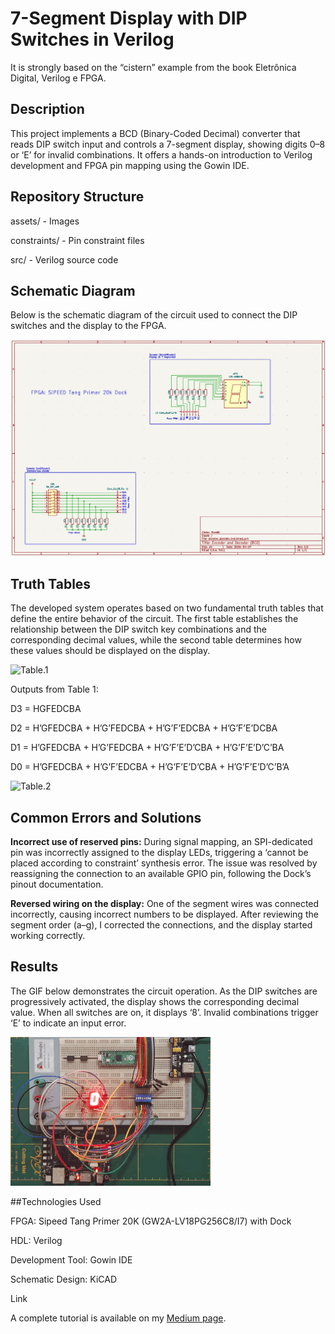 # 7-Segment Display with DIP Switches in Verilog

It is strongly based on the “cistern” example from the book Eletrônica Digital, Verilog e FPGA. 

## Description

This project implements a BCD (Binary-Coded Decimal) converter that reads DIP switch input and controls a 7-segment display, showing digits 0–8 or ‘E’ for invalid combinations. It offers a hands-on introduction to Verilog development and FPGA pin mapping using the Gowin IDE.

## Repository Structure

assets/ - Images

constraints/ - Pin constraint files

src/ - Verilog source code

## Schematic Diagram

Below is the schematic diagram of the circuit used to connect the DIP switches and the display to the FPGA.

![Schematics](https://github.com/mcleber/Verilog_7-Segment_Display_with_DIP_Switches/blob/main/assets/encoder_decoder_bcd_esquematico.png)

## Truth Tables

The developed system operates based on two fundamental truth tables that define the entire behavior of the circuit. The first table establishes the relationship between the DIP switch key combinations and the corresponding decimal values, while the second table determines how these values should be displayed on the display.

![Table.1](https://miro.medium.com/v2/resize:fit:4800/format:webp/1*UvgScPqUvBdJD20NY5g_UA.png)

Outputs from Table 1:

D3 = HGFEDCBA

D2 = H’GFEDCBA + H’G’FEDCBA + H’G’F’EDCBA + H’G’F’E’DCBA

D1 = H’GFEDCBA + H’G’FEDCBA + H’G’F’E’D’CBA + H’G’F’E’D’C’BA

D0 = H’GFEDCBA + H’G’F’EDCBA + H’G’F’E’D’CBA + H’G’F’E’D’C’B’A

![Table.2](https://miro.medium.com/v2/resize:fit:4800/format:webp/1*mh4_Dez5M7L_RGobRbMypg.png)

## Common Errors and Solutions

**Incorrect use of reserved pins:** During signal mapping, an SPI-dedicated pin was incorrectly assigned to the display LEDs, triggering a ‘cannot be placed according to constraint’ synthesis error. The issue was resolved by reassigning the connection to an available GPIO pin, following the Dock’s pinout documentation.

**Reversed wiring on the display:** One of the segment wires was connected incorrectly, causing incorrect numbers to be displayed. After reviewing the segment order (a–g), I corrected the connections, and the display started working correctly.

## Results

The GIF below demonstrates the circuit operation. As the DIP switches are progressively activated, the display shows the corresponding decimal value. When all switches are on, it displays ‘8’. Invalid combinations trigger ‘E’ to indicate an input error.

![circuit operation](https://github.com/mcleber/Verilog_7-Segment_Display_with_DIP_Switches/blob/main/assets/gif_display.gif)

##Technologies Used

FPGA: Sipeed Tang Primer 20K (GW2A-LV18PG256C8/I7) with Dock

HDL: Verilog

Development Tool: Gowin IDE

Schematic Design: KiCAD

Link

A complete tutorial is available on my [Medium page](https://medium.com/@mcleber/controlling-a-7-segment-display-with-dip-switches-in-verilog-4ade580d8ba7).


